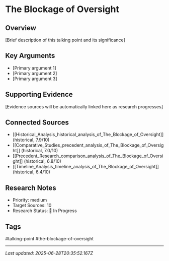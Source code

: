 # The Blockage of Oversight

## Overview
[Brief description of this talking point and its significance]

## Key Arguments
- [Primary argument 1]
- [Primary argument 2]
- [Primary argument 3]

## Supporting Evidence
[Evidence sources will be automatically linked here as research progresses]

## Connected Sources
- [[Historical_Analysis_historical_analysis_of_The_Blockage_of_Oversight]] (historical, 7.9/10)
- [[Comparative_Studies_precedent_analysis_of_The_Blockage_of_Oversight]] (historical, 7.0/10)
- [[Precedent_Research_comparison_analysis_of_The_Blockage_of_Oversight]] (historical, 6.8/10)
- [[Timeline_Analysis_timeline_analysis_of_The_Blockage_of_Oversight]] (historical, 6.4/10)
<!-- Sources will be auto-linked by research agents -->

## Research Notes
- Priority: medium
- Target Sources: 10
- Research Status: 🔄 In Progress

## Tags
#talking-point #the-blockage-of-oversight

---
*Last updated: 2025-06-28T20:35:52.167Z*
